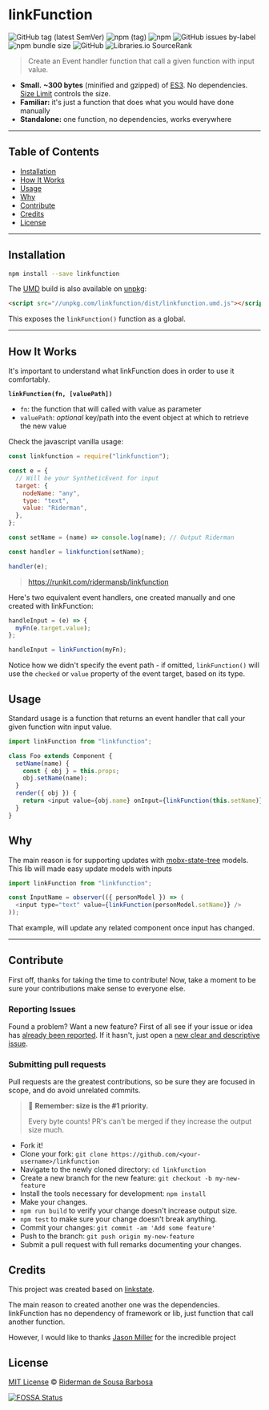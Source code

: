 # linkFunction

![GitHub tag (latest SemVer)](https://img.shields.io/github/v/tag/ridermansb/linkFunction?sort=semver&style=for-the-badge)
![npm (tag)](https://img.shields.io/npm/v/linkfunction/latest?style=for-the-badge)
![npm](https://img.shields.io/npm/dm/linkfunction?style=for-the-badge)
![GitHub issues by-label](https://img.shields.io/github/issues/ridermansb/linkfunction/bug?style=for-the-badge)
![npm bundle size](https://img.shields.io/bundlephobia/minzip/linkfunction?style=for-the-badge)
![GitHub](https://img.shields.io/github/license/ridermansb/linkfunction?style=for-the-badge)
![Libraries.io SourceRank](https://img.shields.io/librariesio/sourcerank/npm/linkFunction?style=for-the-badge)

> Create an Event handler function that call a given function with input value.

- **Small.** **~300 bytes** (minified and gzipped) of [ES3](https://unpkg.com/linkfunction). No dependencies. [Size Limit](https://github.com/ai/size-limit) controls the size.
- **Familiar:** it's just a function that does what you would have done manually
- **Standalone:** one function, no dependencies, works everywhere

---

## Table of Contents

- [Installation](#installation)
- [How It Works](#how-it-works)
- [Usage](#usage)
- [Why](#why)
- [Contribute](#contribute)
- [Credits](#credits)
- [License](#license)

---

## Installation

```sh
npm install --save linkfunction
```

The [UMD](https://github.com/umdjs/umd) build is also available on [unpkg](https://unpkg.com/linkfunction/dist/linkfunction.umd.js):

```html
<script src="//unpkg.com/linkfunction/dist/linkfunction.umd.js"></script>
```

This exposes the `linkFunction()` function as a global.

---

## How It Works

It's important to understand what linkFunction does in order to use it comfortably.

**`linkFunction(fn, [valuePath])`**

- `fn`: the function that will called with value as parameter
- `valuePath`: _optional_ key/path into the event object at which to retrieve the new value

Check the javascript vanilla usage:

```js
const linkfunction = require("linkfunction");

const e = {
  // Will be your SyntheticEvent for input
  target: {
    nodeName: "any",
    type: "text",
    value: "Riderman",
  },
};

const setName = (name) => console.log(name); // Output Riderman

const handler = linkfunction(setName);

handler(e);
```

> https://runkit.com/ridermansb/linkfunction

Here's two equivalent event handlers, one created manually and one created with linkFunction:

```js
handleInput = (e) => {
  myFn(e.target.value);
};

handleInput = linkFunction(myFn);
```

Notice how we didn't specify the event path - if omitted, `linkFunction()` will use the `checked` or `value` property of the event target, based on its type.

## Usage

Standard usage is a function that returns an event handler that call your given function witn input value.

```js
import linkFunction from "linkfunction";

class Foo extends Component {
  setName(name) {
    const { obj } = this.props;
    obj.setName(name);
  }
  render({ obj }) {
    return <input value={obj.name} onInput={linkFunction(this.setName)} />;
  }
}
```

## Why

The main reason is for supporting updates with [mobx-state-tree][mst] models.  
This lib will made easy update models with inputs

```js
import linkFunction from "linkfunction";

const InputName = observer(({ personModel }) => (
  <input type="text" value={linkFunction(personModel.setName)} />
));
```

That example, will update any related component once input has changed.

---

## Contribute

First off, thanks for taking the time to contribute!
Now, take a moment to be sure your contributions make sense to everyone else.

### Reporting Issues

Found a problem? Want a new feature? First of all see if your issue or idea has [already been reported](../../issues).
If it hasn't, just open a [new clear and descriptive issue](../../issues/new).

### Submitting pull requests

Pull requests are the greatest contributions, so be sure they are focused in scope, and do avoid unrelated commits.

> 💁 **Remember: size is the #1 priority.**
>
> Every byte counts! PR's can't be merged if they increase the output size much.

- Fork it!
- Clone your fork: `git clone https://github.com/<your-username>/linkfunction`
- Navigate to the newly cloned directory: `cd linkfunction`
- Create a new branch for the new feature: `git checkout -b my-new-feature`
- Install the tools necessary for development: `npm install`
- Make your changes.
- `npm run build` to verify your change doesn't increase output size.
- `npm test` to make sure your change doesn't break anything.
- Commit your changes: `git commit -am 'Add some feature'`
- Push to the branch: `git push origin my-new-feature`
- Submit a pull request with full remarks documenting your changes.

## Credits

This project was created based on [linkstate][linkstate].

The main reason to created another one was the dependencies. linkFunction has no dependency of framework or lib, just function that call another function.

However, I would like to thanks [Jason Miller](https://jasonformat.com/) for the incredible project

## License

[MIT License](LICENSE.md) © [Riderman de Sousa Barbosa](http://ridermansb.github.io/)

[linkstate]: https://github.com/developit/linkstate
[mst]: https://github.com/mobxjs/mobx-state-tree#identifiers

[![FOSSA Status](https://app.fossa.io/api/projects/git%2Bgithub.com%2FRidermansb%2FlinkFunction.svg?type=large)](https://app.fossa.io/projects/git%2Bgithub.com%2FRidermansb%2FlinkFunction?ref=badge_large)
